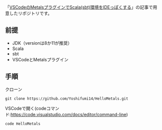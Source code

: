 「[VSCodeのMetalsプラグインでScala(sbt)環境をIDEっぽくする](https://qiita.com/takeshima_14/items/60b3122cc879ad5a5486)」の記事で用意したリポジトリです。

## 前提

- JDK（versionは8か11が推奨）
- Scala
- sbt
- VSCodeとMetalsプラグイン

## 手順

クローン
```
git clone https://github.com/Yoshifumi14/HelloMetals.git
```

VSCodeで開く(codeコマンド:https://code.visualstudio.com/docs/editor/command-line)
```
code HelloMetals
```
